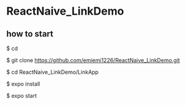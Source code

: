 # ReactNaive_LinkDemo


## how to start 

$ cd <your workspace>

$ git clone https://github.com/emiemi1226/ReactNaive_LinkDemo.git

$ cd ReactNaive_LinkDemo/LinkApp

$ expo install

$ expo start 

